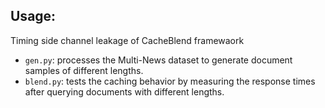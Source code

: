 ## Usage:
Timing side channel  leakage of CacheBlend framewaork

- `gen.py`: processes the Multi-News dataset to generate document samples of different lengths.
- `blend.py`: tests the caching behavior by measuring the response times after querying documents with different lengths.